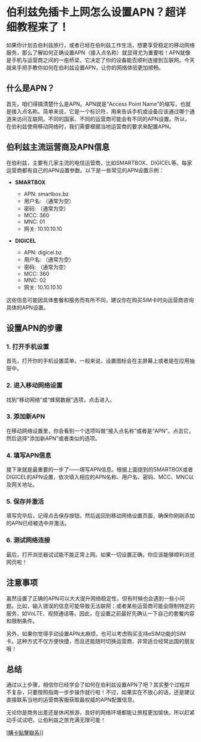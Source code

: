 # 伯利兹免插卡上网怎么设置APN？超详细教程来了！

如果你计划去伯利兹旅行，或者已经在伯利兹工作生活，想要享受稳定的移动网络服务，那么了解如何正确设置APN（接入点名称）就显得尤为重要啦！APN就像是手机与运营商之间的一座桥梁，它决定了你的设备能否顺利连接到互联网。今天就来手把手教你如何在伯利兹设置APN，让你的网络体验更加顺畅。

## 什么是APN？

首先，咱们得搞清楚什么是APN。APN就是“Access Point Name”的缩写，也就是接入点名称。简单来说，它是一个标识符，用来告诉手机或设备应该通过哪个通道来访问互联网。不同的国家、不同的运营商可能会有不同的APN设置。所以，在伯利兹使用移动网络时，我们需要根据当地运营商的要求来配置APN。

## 伯利兹主流运营商及APN信息

在伯利兹，主要有几家主流的电信运营商，比如SMARTBOX、DIGICEL等。每家运营商都有自己的APN设置参数。以下是一些常见的APN设置示例：

- **SMARTBOX**
  - APN: smartbox.bz
  - 用户名: （通常为空）
  - 密码: （通常为空）
  - MCC: 360
  - MNC: 01
  - 网关: 10.10.10.10

- **DIGICEL**
  - APN: digicel.bz
  - 用户名: （通常为空）
  - 密码: （通常为空）
  - MCC: 360
  - MNC: 02
  - 网关: 10.10.10.10

这些信息可能因具体套餐和服务而有所不同，建议你在购买SIM卡时向运营商咨询具体的APN设置。

## 设置APN的步骤

### 1. 打开手机设置

首先，打开你的手机设置菜单。一般来说，设置图标会在主屏幕上或者是在应用抽屉中。

### 2. 进入移动网络设置

找到“移动网络”或“蜂窝数据”选项，点击进入。

### 3. 添加新APN

在移动网络设置里，你会看到一个选项叫做“接入点名称”或者是“APN”。点击它，然后选择“添加新APN”或者类似的选项。

### 4. 填写APN信息

接下来就是最重要的一步了——填写APN信息。根据上面提到的SMARTBOX或者DIGICEL的APN设置，依次填入相应的APN名称、用户名、密码、MCC、MNC以及网关地址。

### 5. 保存并激活

填写完毕后，记得点击保存按钮。然后返回到移动网络设置页面，确保你刚刚添加的APN已经被选中并激活。

### 6. 测试网络连接

最后，打开浏览器试试能不能正常上网。如果一切设置正确，你应该能够顺利浏览网页啦！

## 注意事项

虽然设置了正确的APN可以大大提升网络稳定性，但有时候也会遇到一些小问题。比如，输入错误的信息可能导致无法联网；或者某些运营商可能会限制特定的服务，如VoLTE、视频通话等。因此，在设置之前最好先确认一下自己的套餐内容和限制条件。

另外，如果你觉得手动设置APN太麻烦，也可以考虑购买支持eSIM功能的SIM卡。这种方式不仅方便快捷，而且还能随时切换运营商，非常适合经常出国的朋友哦！

## 总结

通过以上步骤，相信你已经学会了如何在伯利兹设置APN了吧？其实整个过程并不复杂，只要按照指南一步步操作就行啦！不过，如果实在不放心的话，还是建议直接联系当地的运营商客服获取最权威的APN配置信息。

无论你是商务出差还是休闲旅游，良好的网络环境都能让旅程更加愉快。所以赶紧动手试试吧，让伯利兹之旅充满无限可能！

[[購卡點擊聯系](https://t.me/s/esim1088)]]